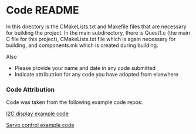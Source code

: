 # Code README

In this directory is the CMakeLists.txt and Makefile files that are necessary for building the project. In the main subdirectory, there is Quest1.c (the main C file for this project), CMakeLists.txt file which is again necessary for building, and components.mk which is created during building.

Also
- Please provide your name and date in any code submitted
- Indicate attributrion for any code you have adopted from elsewhere

### Code Attribution

Code was taken from the following example code repos:

[I2C display example code](https://github.com/BU-EC444/code-examples/tree/master/i2c-display)

[Servo control example code](https://github.com/espressif/esp-idf/tree/master/examples/peripherals/mcpwm/mcpwm_servo_control)
